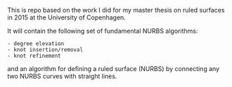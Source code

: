 This is repo based on the work I did for my master thesis on ruled surfaces in 2015 at the University of Copenhagen. 

It will contain the following set of fundamental NURBS algorithms: 

	- degree elevation
	- knot insertion/removal
	- knot refinement

and an algorithm for defining a ruled surface (NURBS) by connecting any two NURBS curves with straight lines. 

